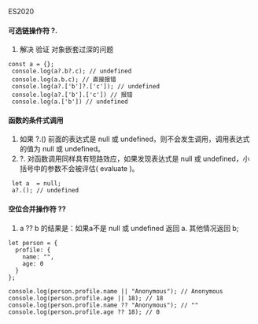 ES2020
#### 可选链操作符 ?.
1. 解决 验证 对象嵌套过深的问题
````
const a = {};
 console.log(a?.b?.c); // undefined 
 console.log(a.b.c); // 直接报错
 console.log(a?.['b']?.['c']); // undefined
 console.log(a?.['b'].['c']) // 报错
 console.log(a.['b']) // undefined
````
#### 函数的条件式调用
1. 如果 ?.() 前面的表达式是 null 或 undefined，则不会发生调用，调用表达式的值为 null 或 undefined。
2. ?. 对函数调用同样具有短路效应，如果发现表达式是 null 或 undefined，小括号中的参数不会被评估( evaluate )。
```
 let a  = null;
 a?.(); // undefined
```
#### 空位合并操作符 ??
1. a ?? b 的结果是：如果a不是 null 或 undefined 返回 a.
其他情况返回 b;

````
let person = {
  profile: {
    name: "",
    age: 0
  }
};

console.log(person.profile.name || "Anonymous"); // Anonymous
console.log(person.profile.age || 18); // 18
console.log(person.profile.name ?? "Anonymous"); // ""
console.log(person.profile.age ?? 18); // 0
````